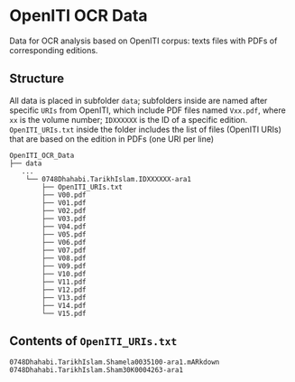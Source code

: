 # OpenITI OCR Data

Data for OCR analysis based on OpenITI corpus: texts files with PDFs of corresponding editions.

## Structure

All data is placed in subfolder `data`; subfolders inside are named after specific `URIs` from OpenITI, which include PDF files named `Vxx.pdf`, where `xx` is the volume number; `IDXXXXXX` is the ID of a specific edition. `OpenITI_URIs.txt` inside the folder includes the list of files (OpenITI URIs) that are based on the edition in PDFs (one URI per line)

```
OpenITI_OCR_Data
├── data
   ...
    └── 0748Dhahabi.TarikhIslam.IDXXXXXX-ara1
        ├── OpenITI_URIs.txt
        ├── V00.pdf
        ├── V01.pdf
        ├── V02.pdf
        ├── V03.pdf
        ├── V04.pdf
        ├── V05.pdf
        ├── V06.pdf
        ├── V07.pdf
        ├── V08.pdf
        ├── V09.pdf
        ├── V10.pdf
        ├── V11.pdf
        ├── V12.pdf
        ├── V13.pdf
        ├── V14.pdf
        └── V15.pdf
```

## Contents of `OpenITI_URIs.txt`

```
0748Dhahabi.TarikhIslam.Shamela0035100-ara1.mARkdown
0748Dhahabi.TarikhIslam.Sham30K0004263-ara1
```
